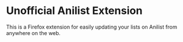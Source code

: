 # Unofficial Anilist Extension

This is a Firefox extension for easily updating your lists on Anilist from anywhere on the web.
